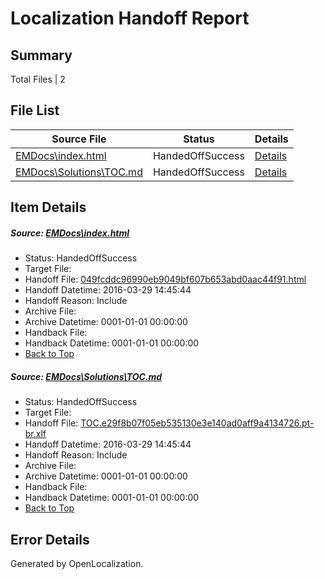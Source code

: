 # <a name='report-top'></a> Localization Handoff Report

## Summary
 Total Files | 2

## File List
 Source File | Status | Details 
 ----------- | ------ | ------- 
 [EMDocs\index.html](https://github.com/Microsoft/EMDocs-pr/blob/e2c41566a07c425ae24e4e95bab3f7a04f408624/EMDocs/index.html) | HandedOffSuccess | [Details](#049fcddc96990eb9049bf607b653abd0aac44f9160)
 [EMDocs\Solutions\TOC.md](https://github.com/Microsoft/EMDocs-pr/blob/e2c41566a07c425ae24e4e95bab3f7a04f408624/EMDocs/Solutions/TOC.md) | HandedOffSuccess | [Details](#b48e88dce0002e9a77014be8812e8addeb8afe6f323)

## Item Details
##### <a name='049fcddc96990eb9049bf607b653abd0aac44f9160'></a> Source: [EMDocs\index.html](https://github.com/Microsoft/EMDocs-pr/blob/e2c41566a07c425ae24e4e95bab3f7a04f408624/EMDocs/index.html)
* Status: HandedOffSuccess
* Target File: 
* Handoff File: [049fcddc96990eb9049bf607b653abd0aac44f91.html](https://github.com/Microsoft/EM.handoff/blob/7a7d19519fbf13aeb2a7c8ac5988d771528f57ea/ol-handoff/Microsoft/EMDocs-pr.pt-br/master/049fcddc96990eb9049bf607b653abd0aac44f91.html)
* Handoff Datetime: 2016-03-29 14:45:44
* Handoff Reason: Include
* Archive File: 
* Archive Datetime: 0001-01-01 00:00:00
* Handback File: 
* Handback Datetime: 0001-01-01 00:00:00
* [Back to Top](#report-top)

##### <a name='b48e88dce0002e9a77014be8812e8addeb8afe6f323'></a> Source: [EMDocs\Solutions\TOC.md](https://github.com/Microsoft/EMDocs-pr/blob/e2c41566a07c425ae24e4e95bab3f7a04f408624/EMDocs/Solutions/TOC.md)
* Status: HandedOffSuccess
* Target File: 
* Handoff File: [TOC.e29f8b07f05eb535130e3e140ad0aff9a4134726.pt-br.xlf](https://github.com/Microsoft/EM.handoff/blob/7a7d19519fbf13aeb2a7c8ac5988d771528f57ea/ol-handoff/Microsoft/EMDocs-pr.pt-br/master/TOC.e29f8b07f05eb535130e3e140ad0aff9a4134726.pt-br.xlf)
* Handoff Datetime: 2016-03-29 14:45:44
* Handoff Reason: Include
* Archive File: 
* Archive Datetime: 0001-01-01 00:00:00
* Handback File: 
* Handback Datetime: 0001-01-01 00:00:00
* [Back to Top](#report-top)


## Error Details

Generated by OpenLocalization.
